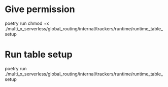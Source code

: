 # Give permission
poetry run chmod +x ./multi_x_serverless/global_routing/internal/trackers/runtime/runtime_table_setup

# Run table setup
poetry run ./multi_x_serverless/global_routing/internal/trackers/runtime/runtime_table_setup